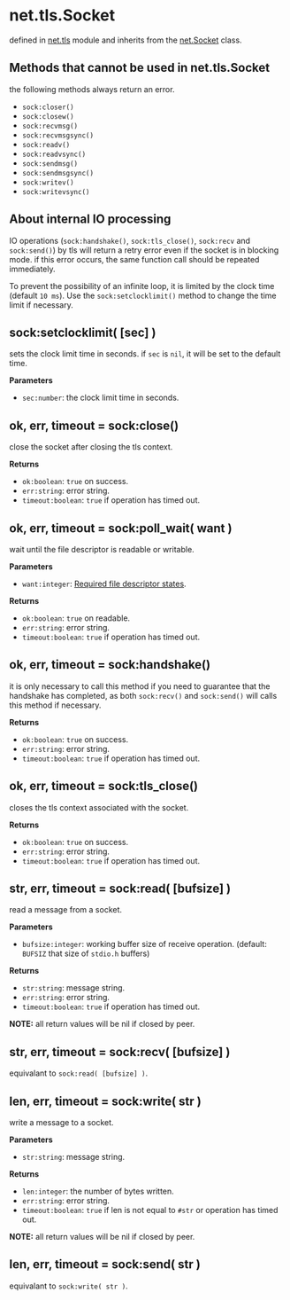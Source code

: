 # net.tls.Socket

defined in [net.tls](../tls.lua) module and inherits from the [net.Socket](net_socket.md) class.


## Methods that cannot be used in net.tls.Socket

the following methods always return an error.

- `sock:closer()`
- `sock:closew()`
- `sock:recvmsg()`
- `sock:recvmsgsync()`
- `sock:readv()`
- `sock:readvsync()`
- `sock:sendmsg()`
- `sock:sendmsgsync()`
- `sock:writev()`
- `sock:writevsync()`


## About internal IO processing

IO operations (`sock:handshake()`, `sock:tls_close()`, `sock:recv` and `sock:send()`) by tls will return a retry error even if the socket is in blocking mode. if this error occurs, the same function call should be repeated immediately.

To prevent the possibility of an infinite loop, it is limited by the clock time (default `10 ms`). Use the `sock:setclocklimit()` method to change the time limit if necessary.


## sock:setclocklimit( [sec] )

sets the clock limit time in seconds. if `sec` is `nil`, it will be set to the default time.

**Parameters**

- `sec:number`: the clock limit time in seconds.


## ok, err, timeout = sock:close()

close the socket after closing the tls context.

**Returns**

- `ok:boolean`: `true` on success.
- `err:string`: error string.
- `timeout:boolean`: `true` if operation has timed out.


## ok, err, timeout = sock:poll_wait( want )

wait until the file descriptor is readable or writable.

**Parameters**

- `want:integer`: [Required file descriptor states](constants.md#required-file-descriptor-states).

**Returns**

- `ok:boolean`: `true` on readable.
- `err:string`: error string.
- `timeout:boolean`: `true` if operation has timed out.


## ok, err, timeout = sock:handshake()

it is only necessary to call this method if you need to guarantee that the handshake has completed, as both `sock:recv()` and `sock:send()` will calls this method if necessary.

**Returns**

- `ok:boolean`: `true` on success.
- `err:string`: error string.
- `timeout:boolean`: `true` if operation has timed out.


## ok, err, timeout = sock:tls_close()

closes the tls context associated with the socket.

**Returns**

- `ok:boolean`: `true` on success.
- `err:string`: error string.
- `timeout:boolean`: `true` if operation has timed out.


## str, err, timeout = sock:read( [bufsize] )

read a message from a socket.

**Parameters**

- `bufsize:integer`: working buffer size of receive operation. (default: `BUFSIZ` that size of `stdio.h` buffers)

**Returns**

- `str:string`: message string.
- `err:string`: error string.
- `timeout:boolean`: `true` if operation has timed out.

**NOTE:** all return values will be nil if closed by peer.


## str, err, timeout = sock:recv( [bufsize] )

equivalant to `sock:read( [bufsize] )`.


## len, err, timeout = sock:write( str )

write a message to a socket.

**Parameters**

- `str:string`: message string.

**Returns**

- `len:integer`: the number of bytes written.
- `err:string`: error string.
- `timeout:boolean`: `true` if len is not equal to `#str` or operation has timed out.

**NOTE:** all return values will be nil if closed by peer.


## len, err, timeout = sock:send( str )

equivalant to `sock:write( str )`.


